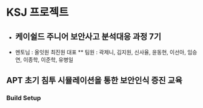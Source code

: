 # KSJ 프로젝트 
* ## 케이쉴드 주니어 보안사고 분석대응 과정 7기 
* 멘토님 : 올잇원 최진원 대표
** 팀원 : 곽제니, 김지원, 신사율, 윤동현, 이선아, 임승연, 이종학, 이준학, 유병일
## APT 초기 침투 시뮬레이션을 통한 보안인식 증진 교육


### Build Setup

